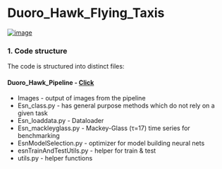 # Duoro_Hawk_Flying_Taxis

[![image](https://www.linkpicture.com/q/BMW-1.jpg)](https://www.linkpicture.com/view.phpimg=LPic63bf680209b2c372151899)


### 1. Code structure
The code is structured into distinct files:

#### Duoro_Hawk_Pipeline - [Click](https://github.com/Rupesh707/Duoro_Hawk_Flying_Taxis)
- Images - output of images from the pipeline
- Esn_class.py - has general purpose methods which do not rely on a given task
- Esn_loaddata.py - Dataloader
- Esn_mackleyglass.py - Mackey-Glass (τ=17) time series for benchmarking
- EsnModelSelection.py - optimizer for model building neural nets
- esnTrainAndTestUtils.py - helper for train & test
- utils.py - helper functions
